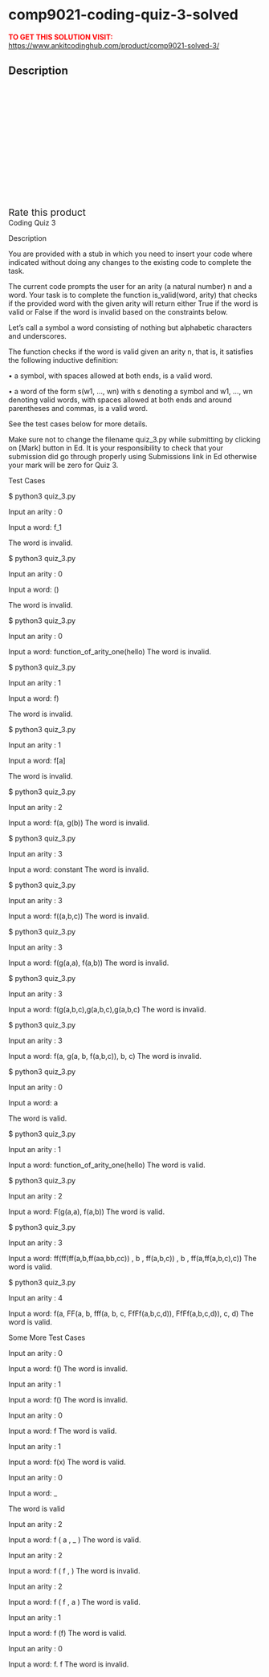 # comp9021-coding-quiz-3-solved



**<span style='color:red'>TO GET THIS SOLUTION VISIT:</span>** https://www.ankitcodinghub.com/product/comp9021-solved-3/

<h2>Description</h2>



<div class="kk-star-ratings kksr-auto kksr-align-center kksr-valign-top" data-payload="{&quot;align&quot;:&quot;center&quot;,&quot;id&quot;:&quot;131710&quot;,&quot;slug&quot;:&quot;default&quot;,&quot;valign&quot;:&quot;top&quot;,&quot;ignore&quot;:&quot;&quot;,&quot;reference&quot;:&quot;auto&quot;,&quot;class&quot;:&quot;&quot;,&quot;count&quot;:&quot;0&quot;,&quot;legendonly&quot;:&quot;&quot;,&quot;readonly&quot;:&quot;&quot;,&quot;score&quot;:&quot;0&quot;,&quot;starsonly&quot;:&quot;&quot;,&quot;best&quot;:&quot;5&quot;,&quot;gap&quot;:&quot;4&quot;,&quot;greet&quot;:&quot;Rate this product&quot;,&quot;legend&quot;:&quot;0\/5 - (0 votes)&quot;,&quot;size&quot;:&quot;24&quot;,&quot;title&quot;:&quot;COMP9021 Coding Quiz 3 Solved&quot;,&quot;width&quot;:&quot;0&quot;,&quot;_legend&quot;:&quot;{score}\/{best} - ({count} {votes})&quot;,&quot;font_factor&quot;:&quot;1.25&quot;}">
            
<div class="kksr-stars">
    
<div class="kksr-stars-inactive">
            <div class="kksr-star" data-star="1" style="padding-right: 4px">
            

<div class="kksr-icon" style="width: 24px; height: 24px;"></div>
        </div>
            <div class="kksr-star" data-star="2" style="padding-right: 4px">
            

<div class="kksr-icon" style="width: 24px; height: 24px;"></div>
        </div>
            <div class="kksr-star" data-star="3" style="padding-right: 4px">
            

<div class="kksr-icon" style="width: 24px; height: 24px;"></div>
        </div>
            <div class="kksr-star" data-star="4" style="padding-right: 4px">
            

<div class="kksr-icon" style="width: 24px; height: 24px;"></div>
        </div>
            <div class="kksr-star" data-star="5" style="padding-right: 4px">
            

<div class="kksr-icon" style="width: 24px; height: 24px;"></div>
        </div>
    </div>
    
<div class="kksr-stars-active" style="width: 0px;">
            <div class="kksr-star" style="padding-right: 4px">
            

<div class="kksr-icon" style="width: 24px; height: 24px;"></div>
        </div>
            <div class="kksr-star" style="padding-right: 4px">
            

<div class="kksr-icon" style="width: 24px; height: 24px;"></div>
        </div>
            <div class="kksr-star" style="padding-right: 4px">
            

<div class="kksr-icon" style="width: 24px; height: 24px;"></div>
        </div>
            <div class="kksr-star" style="padding-right: 4px">
            

<div class="kksr-icon" style="width: 24px; height: 24px;"></div>
        </div>
            <div class="kksr-star" style="padding-right: 4px">
            

<div class="kksr-icon" style="width: 24px; height: 24px;"></div>
        </div>
    </div>
</div>
                

<div class="kksr-legend" style="font-size: 19.2px;">
            <span class="kksr-muted">Rate this product</span>
    </div>
    </div>
Coding Quiz 3

Description

You are provided with a stub in which you need to insert your code where indicated without doing any changes to the existing code to complete the task.

The current code prompts the user for an arity (a natural number) n and a word. Your task is to complete the function is_valid(word, arity) that checks if the provided word with the given arity will return either True if the word is valid or False if the word is invalid based on the constraints below.

Let’s call a symbol a word consisting of nothing but alphabetic characters and underscores.

The function checks if the word is valid given an arity n, that is, it satisfies the following inductive definition:

• a symbol, with spaces allowed at both ends, is a valid word.

• a word of the form s(w1, …, wn) with s denoting a symbol and w1, …, wn denoting valid words, with spaces allowed at both ends and around parentheses and commas, is a valid word.

See the test cases below for more details.

Make sure not to change the filename quiz_3.py while submitting by clicking on [Mark] button in Ed. It is your responsibility to check that your submission did go through properly using Submissions link in Ed otherwise your mark will be zero for Quiz 3.

Test Cases

$ python3 quiz_3.py

Input an arity : 0

Input a word: f_1

The word is invalid.

$ python3 quiz_3.py

Input an arity : 0

Input a word: ()

The word is invalid.

$ python3 quiz_3.py

Input an arity : 0

Input a word: function_of_arity_one(hello) The word is invalid.

$ python3 quiz_3.py

Input an arity : 1

Input a word: f)

The word is invalid.

$ python3 quiz_3.py

Input an arity : 1

Input a word: f[a]

The word is invalid.

$ python3 quiz_3.py

Input an arity : 2

Input a word: f(a, g(b)) The word is invalid.

$ python3 quiz_3.py

Input an arity : 3

Input a word: constant The word is invalid.

$ python3 quiz_3.py

Input an arity : 3

Input a word: f((a,b,c)) The word is invalid.

$ python3 quiz_3.py

Input an arity : 3

Input a word: f(g(a,a), f(a,b)) The word is invalid.

$ python3 quiz_3.py

Input an arity : 3

Input a word: f(g(a,b,c),g(a,b,c),g(a,b,c) The word is invalid.

$ python3 quiz_3.py

Input an arity : 3

Input a word: f(a, g(a, b, f(a,b,c)), b, c) The word is invalid.

$ python3 quiz_3.py

Input an arity : 0

Input a word: a

The word is valid.

$ python3 quiz_3.py

Input an arity : 1

Input a word: function_of_arity_one(hello) The word is valid.

$ python3 quiz_3.py

Input an arity : 2

Input a word: F(g(a,a), f(a,b)) The word is valid.

$ python3 quiz_3.py

Input an arity : 3

Input a word: ff(ff(ff(a,b,ff(aa,bb,cc)) , b , ff(a,b,c)) , b , ff(a,ff(a,b,c),c)) The word is valid.

$ python3 quiz_3.py

Input an arity : 4

Input a word: f(a, FF(a, b, fff(a, b, c, FfFf(a,b,c,d)), FfFf(a,b,c,d)), c, d) The word is valid.

Some More Test Cases

Input an arity : 0

Input a word: f() The word is invalid.

Input an arity : 1

Input a word: f() The word is invalid.

Input an arity : 0

Input a word: f The word is valid.

Input an arity : 1

Input a word: f(x) The word is valid.

Input an arity : 0

Input a word: _

The word is valid

Input an arity : 2

Input a word: f ( a , _ ) The word is valid.

Input an arity : 2

Input a word: f ( f , ) The word is invalid.

Input an arity : 2

Input a word: f ( f , a ) The word is valid.

Input an arity : 1

Input a word: f (f) The word is valid.

Input an arity : 0

Input a word: f. f The word is invalid.
